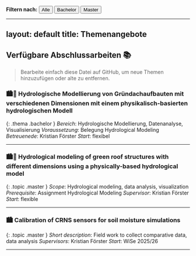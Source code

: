 
<p>
  <strong>Filtern nach:</strong>
  <button onclick="filterThemen('all')">Alle</button>
  <button onclick="filterThemen('bachelor')">Bachelor</button>
  <button onclick="filterThemen('master')">Master</button>
</p>

<script>
  function filterThemen(art) {
    const themen = document.querySelectorAll('.thema');
    themen.forEach(el => {
      if (art === 'all' || el.classList.contains(art)) {
        el.parentElement.style.display = 'block';
      } else {
        el.parentElement.style.display = 'none';
      }
    });
  }
</script>

---
layout: default
title: Themenangebote
---

## Verfügbare Abschlussarbeiten 📚

> Bearbeite einfach diese Datei auf GitHub, um neue Themen hinzuzufügen oder alte zu entfernen.

### 🏙️🌱 Hydrologische Modellierung von Gründachaufbauten mit verschiedenen Dimensionen mit einem physikalisch-basierten hydrologischen Modell
{: .thema .bachelor }
*Bereich*: Hydrologische Modellierung, Datenanalyse, Visualisierung
*Voraussetzung*: Belegung Hydrological Modeling
*Betreuenede*: Kristian Förster
*Start*: flexibel

---

### 🏙️🌱 Hydrological modeling of green roof structures with different dimensions using a physically-based hydrological model
{: .topic .master }
*Scope*: Hydrological modeling, data analysis, visualization
*Prerequisite*: Assignment Hydrological Modeling
*Supervisor*: Kristian Förster
*Start*: flexible


---

### 🏙️ Calibration of CRNS sensors for soil moisture simulations
{: .topic .master }
*Short description*: Field work to collect comparative data, data analysis
*Supervisors*: Kristian Förster
*Start*: WiSe 2025/26


---

<!-- Weitere Themen einfach im gleichen Format anhängen -->
